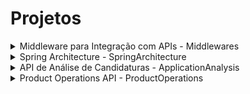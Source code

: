 # Projetos

<details>
<summary>Middleware para Integração com APIs - Middlewares</summary>

## Middleware para Integração com APIs

### Descrição
O projeto "Middleware para Integração com APIs" oferece funcionalidades de middleware para facilitar a integração com APIs externas. Ele fornece uma abordagem genérica para consultas a APIs, simplificando a comunicação e o processamento de dados.

### Recursos Principais
- Middleware reutilizável para consultas a APIs externas.
- Facilita a integração com diferentes endpoints e serviços.
- Suporta diversos métodos HTTP (GET, POST, etc.).
- Tratamento de erros e respostas para uma integração robusta.

### Tecnologias Utilizadas
- **Java:** Plataforma de desenvolvimento que oferece uma abordagem eficiente e poderosa para criar aplicativos escaláveis e de alto desempenho.
- **Spring:** Framework para desenvolvimento de aplicações Java que simplifica a configuração, promove boas práticas de programação e oferece uma ampla variedade de módulos para diferentes aspectos do desenvolvimento.
- **Spring Boot:** Extensão do framework Spring que simplifica o processo de configuração e desenvolvimento de aplicativos Java.
- **JUnit:** Framework de teste para Java que facilita a criação e execução de testes unitários.
</details>


<details> 
<summary>Spring Architecture - SpringArchitecture</summary>
## Spring Architecture

### Descrição
Estudo da Arquitetura do Spring com assuntos em questão: Path params, tratamento de exceção, Padrão de projetos VO, Flyway, Content Negotiation, HATEOAS, Swagger, CORS, Autenticação e Spring Security, Rest Assured, Testcontainers, JUnit, Query params, Busca paginada, Upload e Download de arquivos, Dockerização da aplicação, Implementação na AWS e Integração Contínua com AWS e GitHub Actions.

### Recursos Principais
- [ X ] **Path Params e Tratamento de Exceção:** Utilização de Path Params para receber parâmetros na URL e implementação de tratamento de exceções para lidar com erros de forma robusta.
- [ X ] **Padrão de Projetos VO (Value Object):** Adoção do padrão de projetos Value Object para representar valores sem identidade.
- [ X ] **Flyway:** Utilização do Flyway para controle de versionamento e migração do banco de dados.
- [ X ] **Content Negotiation:** Implementação do Content Negotiation para suportar diferentes formatos de resposta (JSON, XML, etc.) de acordo com as preferências do cliente.
- [ X ] **HATEOAS (Hypermedia as the Engine of Application State):** Adição de links HATEOAS nos recursos da API, facilitando a navegação e descoberta de endpoints.
- [ X ] **Swagger:** Documentação da API utilizando Swagger para facilitar o entendimento e teste da API.
- [ X ] **CORS (Cross-Origin Resource Sharing):** Configuração do CORS para permitir requisições de diferentes origens.
- [  ] **Autenticação e Spring Security:** Implementação de autenticação segura usando Spring Security, garantindo a proteção dos endpoints sensíveis.
- [  ] **Blindagem da API com Rest Assured:** Testes automatizados com Rest Assured para assegurar a integridade da API.
- [  ] **Testcontainers e JUnit:** Utilização do Testcontainers junto com JUnit para testes de integração, facilitando a execução de testes em ambientes isolados e controlados.
- [  ] **Query Params e Busca Paginada:** Adição de suporte para Query Params para filtrar resultados e busca paginada para lidar com grandes conjuntos de dados.
- [  ] **Upload e Download de Arquivos:** Implementação de endpoints para upload e download de arquivos, permitindo a manipulação de recursos binários.
- [  ] **Dockerização da Aplicação:** Criação de Dockerfile para empacotar a aplicação em containers, simplificando a implantação e garantindo consistência de ambientes.
- [  ] **Implementação na AWS:** Configuração e implantação da aplicação na Amazon Web Services (AWS) para garantir escalabilidade e disponibilidade.
- [  ] **Integração Contínua com AWS e GitHub Actions:** Configuração de pipelines de integração contínua com AWS CodePipeline ou GitHub Actions, garantindo testes e deploy automatizados em ambientes de produção.

### Tecnologias Utilizadas
- **Java:** Linguagem de programação utilizada para desenvolvimento na plataforma Spring.
- **Spring Boot:** Framework para desenvolvimento de aplicações Java com facilidade.
- **MySQL:** Banco de dados relacional utilizado para armazenamento de dados.
- **Spring Data JPA:** Biblioteca do Spring que simplifica a interação com bancos de dados relacionais.
- **Swagger:** Ferramenta para documentação de APIs.
- **Spring Security:** Módulo de segurança do Spring para autenticação e controle de acesso.
- **Rest Assured:** Framework de teste para APIs REST em Java.
- **Testcontainers:** Biblioteca para facilitar testes de integração utilizando contêineres.
- **JUnit:** Framework de testes unitários para Java.
- **Docker:** Plataforma para desenvolvimento, envio e execução de aplicações em contêineres.
- **AWS:** Amazon Web Services, provedor de serviços de computação em nuvem.
</details>


<details> 
<summary>API de Análise de Candidaturas - ApplicationAnalysis</summary>
## API de Análise de Candidaturas

Este projeto consiste na criação de uma API para facilitar a análise de candidaturas recebidas para vagas de emprego. O objetivo é ajudar o recrutador a identificar os candidatos mais aderentes a cada vaga com base em critérios de nível de experiência e localização.
Segue a documentação feita para este desafio: https://whimsical.com/sistema-para-um-processo-seletivo-de-vagas-62fXHnhtctHxLhTwTomCUy

## Especificações da API

### Níveis de Experiência
- 1: Estagiário
- 2: Júnior
- 3: Pleno
- 4: Sênior
- 5: Especialista

### Localidades
Representadas por letras do alfabeto. Consultar o mapa abaixo para verificar os caminhos e distâncias entre as localidades.

### Cálculo do Score do Candidato
O score do candidato é calculado utilizando a seguinte fórmula:

\[ \text{Score} = \text{parte inteira}\left(\frac{\text{NV} \times 100}{\text{N} + 1}\right) \]

onde:
- NV é o nível de experiência esperado para a vaga.
- NC é calculado pela menor distância entre o candidato e a vaga.

#### Tabela de Distâncias (D) e Pontuações (N)
- 0 até 5: D = 100
- Maior que 5 até 10: D = 75
- Maior que 10 até 15: D = 50
- Maior que 15 até 20: D = 25
- Maior que 20: D = 0

### Endpoints

1. **Cadastrar Vagas de Emprego**
   - **Endpoint:** POST http://localhost:9000/v1/vagas
   - **Request Body:**
     ```json
     {
         "empresa": "Teste",
         "titulo": "Vaga teste",
         "descricao": "Criar os mais diferentes tipos de teste",
         "localizacao": "A",
         "nivel": 3
     }
     ```
   - **Response:** _A resposta para esta função será definida por você e faz parte da avaliação._

2. **Cadastrar Pessoas**
   - **Endpoint:** POST http://localhost:9000/v1/pessoas
   - **Request Body:**
     ```json
     {
         "nome": "John Doe",
         "profissao": "Engenheiro de Software",
         "localizacao": "C",
         "nivel": 2
     }
     ```
   - **Response:** _A resposta para esta função será definida por você e faz parte da avaliação._

3. **Registrar Candidatura**
   - **Endpoint:** POST http://localhost:9000/v1/candidaturas
   - **Request Body:**
     ```json
     {
         "id_vaga": 1,
         "id_pessoa": 2
     }
     ```
   - **Response:** _A resposta para esta função será definida por você e faz parte da avaliação._

4. **Retornar Candidatos de uma Vaga (Ordenados por Score)**
   - **Endpoint:** GET http://localhost:9000/v1/vagas/1/candidaturas/ranking
   - **Response:**
     ```json
     [
         {
             "nome": "Mary Jane",
             "profissao": "Engenheira de Software",
             "localizacao": "A",
             "nivel": 4,
             "score": 87
         },
         {
             "nome": "John Doe",
             "profissao": "Engenheiro de Software",
             "localizacao": "C",
             "nivel": 2,
             "score": 62
         },
         ...
     ]
     ```

   _A resposta contém uma lista de candidatos ordenados por score (em ordem decrescente). A estrutura do objeto candidato é definida por você e faz parte da avaliação._

---

**Observação:** Este é um esboço inicial da documentação da API. Certifique-se de personalizar os campos de resposta e demais detalhes de acordo com a implementação real da API.

### Tecnologias Utilizadas
- **Java:** Plataforma de desenvolvimento que oferece uma abordagem eficiente e poderosa para criar aplicativos escaláveis e de alto desempenho.
- **Spring:** Framework para desenvolvimento de aplicações Java que simplifica a configuração, promove boas práticas de programação e oferece uma ampla variedade de módulos para diferentes aspectos do desenvolvimento.
- **Spring Boot:** Extensão do framework Spring que simplifica o processo de configuração e desenvolvimento de aplicativos Java.
- **JUnit:** Framework de teste para Java que facilita a criação e execução de testes unitários.
- **Flyway:** Ferramenta de controle de versão para bancos de dados. Automatiza o processo de evolução do esquema do banco de dados, facilitando a migração entre versões e o versionamento do banco de dados.

</details> 



<details> 
<summary>Product Operations API - ProductOperations</summary>

## Product Operations API

### Descrição
Esta API foi desenvolvida utilizando Node.js, TypeScript e MongoDB. Ela fornece endpoints para realizar operações CRUD em uma entidade fictícia "Produto", incluindo a capacidade de buscar produtos, criar, atualizar, deletar, buscar produtos acima de um valor específico e buscar produtos com base em uma palavra-chave na descrição.

### Recursos Principais
- **Operações CRUD:** Endpoint para criar, ler, atualizar e deletar produtos.
- **Consulta por Preço:** Endpoint para listar produtos com preço acima de um valor especificado.
- **Consulta por Palavra-Chave:** Endpoint para listar produtos contendo uma palavra-chave específica na descrição.

### Tecnologias Utilizadas
- **Node.js:** Plataforma de execução JavaScript.
- **TypeScript:** Superset do JavaScript que adiciona tipagem estática.
- **MongoDB:** Banco de dados NoSQL para armazenamento de dados.
- **Express:** Framework web para Node.js facilitando o desenvolvimento de APIs.
- **Mongoose:** ODM (Object Data Modeling) para MongoDB, facilitando a interação com o banco de dados.
- **Jest:** Framework de teste para JavaScript e TypeScript.
</details> 




